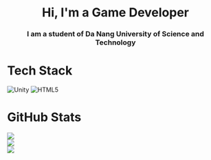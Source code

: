 <h1 align="center">Hi, I'm a Game Developer</h1>
<h3 align="center">I am a student of Da Nang University of Science and Technology</h3>


# Tech Stack 
![Unity](https://img.shields.io/badge/unity-%23000000.svg?style=for-the-badge&logo=unity&logoColor=white) ![HTML5](https://img.shields.io/badge/html5-%23E34F26.svg?style=for-the-badge&logo=html5&logoColor=white)
# GitHub Stats 
![](https://github-readme-stats.vercel.app/api?username=LeTrungPhong&theme=dark&hide_border=false&include_all_commits=false&count_private=false)<br/>
![](https://nirzak-streak-stats.vercel.app/?user=LeTrungPhong&theme=dark&hide_border=false)<br/>
![](https://github-readme-stats.vercel.app/api/top-langs/?username=LeTrungPhong&theme=dark&hide_border=false&include_all_commits=false&count_private=false&layout=compact)

<!-- Proudly created with GPRM ( https://gprm.itsvg.in ) -->
